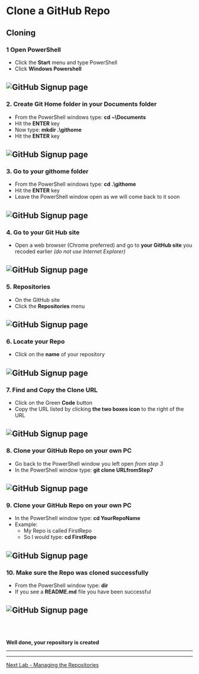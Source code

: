 # Clone a GitHub Repo

## Cloning 

### 1 Open PowerShell
- Click the **Start** menu and type PowerShell
- Click **Windows Powershell**

![GitHub Signup page](../Pics/clone01.jpg)
---

### 2. Create Git Home folder in your Documents folder
- From the PowerShell windows type: **cd ~\Documents**
- Hit the **ENTER** key
- Now type: **mkdir .\githome**
- Hit the **ENTER** key

![GitHub Signup page](../Pics/clone02.jpg)
---

### 3. Go to your githome folder
- From the PowerShell windows type: **cd .\githome**
- Hit the **ENTER** key
- Leave the PowerShell window open as we will come back to it soon

![GitHub Signup page](../Pics/clone03.jpg)
---

### 4. Go to your Git Hub site
- Open a web browser (Chrome preferred) and go to **your GitHub site** you recoded earlier *(do not use Internet Explorer)* 

![GitHub Signup page](../Pics/clone04.jpg)
---

### 5. Repositories
- On the GitHub site 
- Click the **Repositories** menu 

![GitHub Signup page](../Pics/clone05.jpg)
---

### 6. Locate your Repo
- Click on the **name** of your repository

![GitHub Signup page](../Pics/clone06.jpg)
---

### 7. Find and Copy the Clone URL
- Click on the Green **Code** button
- Copy the URL listed by clicking **the two boxes icon** to the right of the URL

![GitHub Signup page](../Pics/clone07.jpg)
---

### 8. Clone your GitHub Repo on your own PC
- Go back to the PowerShell window you left open *from step 3*
- In the PowerShell window type: **git clone URLfromStep7**

![GitHub Signup page](../Pics/clone08.jpg)
---

### 9. Clone your GitHub Repo on your own PC
- In the PowerShell window type: **cd YourRepoName**
- Example: 
  - My Repo is called FirstRepo
  - So I would type: **cd FirstRepo** 

![GitHub Signup page](../Pics/clone09.jpg)
---

### 10. Make sure the Repo was cloned successfully
- From the PowerShell window type: **dir**
- If you see a **README.md** file you have been successful

![GitHub Signup page](../Pics/clone10.jpg)
---

<br>
<br>

**Well done, your repository is created**

---
---


[Next Lab - Managing the Repositories](ManagingGitRepo.md#managing-a-local-git-repo)

